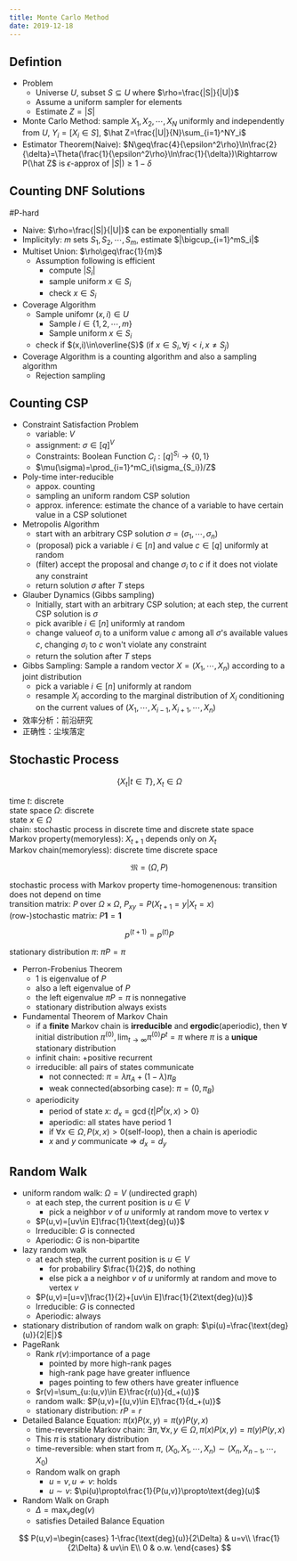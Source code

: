 ```yaml
---
title: Monte Carlo Method
date: 2019-12-18
---
```


## Defintion

* Problem
  * Universe $U$, subset $S\subseteq U$ where $\rho=\frac{|S|}{|U|}$
  * Assume a uniform sampler for elements
  * Estimate $Z=|S|$
* Monte Carlo Method: sample $X_1,X_2,\cdots,X_N$ uniformly and independently from $U$, $Y_i=[X_i\in S]$, $\hat Z=\frac{|U|}{N}\sum_{i=1}^NY_i$
* Estimator Theorem(Naive): $N\geq\frac{4}{\epsilon^2\rho}\ln\frac{2}{\delta}=\Theta(\frac{1}{\epsilon^2\rho}\ln\frac{1}{\delta})\Rightarrow P(\hat Z$ is $\epsilon$-approx of $|S|)\geq 1-\delta$

## Counting DNF Solutions

#P-hard

* Naive: $\rho=\frac{|S|}{|U|}$ can be exponentially small
* Implicityly: $m$ sets $S_1,S_2,\cdots,S_m$, estimate $|\bigcup_{i=1}^mS_i|$
* Multiset Union: $\rho\geq\frac{1}{m}$
  * Assumption following is efficient
    * compute $|S_i|$
    * sample uniform $x\in S_i$
    * check $x\in S_i$
* Coverage Algorithm
  * Sample unifomr $(x,i)\in U$
    * Sample $i\in\{1,2,\cdots,m\}$
    * Sample uniform $x\in S_i$
  * check if $(x,i)\in\overline{S}$ (if $x\in S_i,\forall j<i,x\neq S_j$)
* Coverage Algorithm is a counting algorithm and also a sampling algorithm
  * Rejection sampling

## Counting CSP

* Constraint Satisfaction Problem
  * variable: $V$
  * assignment: $\sigma\in[q]^V$
  * Constraints: Boolean Function $C_i:[q]^{S_i}\rightarrow\{0,1\}$
  * $\mu(\sigma)=\prod_{i=1}^mC_i(\sigma_{S_i})/Z$
* Poly-time inter-reducible
  * appox. counting
  * sampling an uniform random CSP solution
  * approx. inference: estimate the chance of a variable to have certain value in a CSP solutionet
* Metropolis Algorithm
  * start with an arbitrary CSP solution $\sigma=(\sigma_1,\cdots,\sigma_n)$
  * (proposal) pick a variable $i\in[n]$ and value $c\in[q]$ uniformly at random
  * (filter) accept the proposal and change $\sigma_i$ to $c$ if it does not violate any constraint
  * return solution $\sigma$ after $T$ steps
* Glauber Dynamics (Gibbs sampling)
  * Initially, start with an arbitrary CSP solution; at each step, the current CSP solution is $\sigma$
  * pick avarible $i\in[n]$ uniformly at random
  * change valueof $\sigma_i$ to a uniform value $c$ among all $\sigma$'s available values $c$, changing $\sigma_i$ to $c$ won't violate any constraint
  * return the solution after $T$ steps
* Gibbs Sampling: Sample a random vector $X=(X_1,\cdots,X_n)$ according to a joint distribution
  * pick a variable $i\in[n]$ uniformly at random
  * resample $X_i$ according to the marginal distribution of $X_i$ conditioning on the current values of $(X_1,\cdots,X_{i-1},X_{i+1},\cdots,X_n)$
* 效率分析：前沿研究
* 正确性：尘埃落定

## Stochastic Process

$$\{X_t|t\in T\},X_t\in\Omega$$

time $t$: discrete  
state space $\Omega$: discrete  
state $x\in\Omega$  
chain: stochastic process in discrete time and discrete state space  
Markov property(memoryless): $X_{t+1}$ depends only on $X_t$  
Markov chain(memoryless): discrete time discrete space

$$ \mathfrak{M} = (\Omega,P) $$

stochastic process with Markov property 
time-homogenenous: transition does not depend on time   
transition matrix: $P$ over $\Omega\times \Omega$, $P_{xy}=P(X_{t+1}=y|X_t=x)$  
(row-)stochastic matrix: $P\mathbf{1}=\mathbf{1}$

$$ p^{(t+1)}=p^{(t)}P $$

stationary distribution $\pi$: $\pi P=\pi$  
* Perron-Frobenius Theorem
  * $1$ is eigenvalue of $P$
  * also a left eigenvalue of $P$
  * the left eigenvalue $\pi P=\pi$ is nonnegative
  * stationary distribution always exists
* Fundamental Theorem of Markov Chain
  * if a **finite** Markov chain is **irreducible** and **ergodic**(aperiodic), then $\forall$ initial distribution $\pi^{(0)},\lim_{t\rightarrow\infty}\pi^{(0)}P^t=\pi$ where $\pi$ is a **unique** stationary distribution
  * infinit chain: +positive recurrent
  * irreducible: all pairs of states communicate
    * not connected: $\pi=\lambda\pi_A+(1-\lambda)\pi_B$
    * weak connected(absorbing case): $\pi=(0,\pi_B)$
  * aperiodicity
    * period of state $x$: $d_x=\gcd\{t|P^t(x,x)>0\}$
    * aperiodic: all states have period $1$
    * if $\forall x\in\Omega,P(x,x)>0$(self-loop), then a chain is aperiodic
    * $x$ and $y$ communicate $\Rightarrow$ $d_x=d_y$

## Random Walk

* uniform random walk: $\Omega=V$ (undirected graph)
  * at each step, the current position is $u\in V$
    * pick a neighbor $v$ of $u$ uniformly at random move to vertex $v$
  * $P(u,v)=[uv\in E]\frac{1}{\text{deg}(u)}$
  * Irreducible: $G$ is connected
  * Aperiodic: $G$ is non-bipartite
* lazy random walk
  * at each step, the current position is $u\in V$
    * for probabiliry $\frac{1}{2}$, do nothing
    * else pick a a neighbor $v$ of $u$ uniformly at random and move to vertex $v$
  * $P(u,v)=[u=v]\frac{1}{2}+[uv\in E]\frac{1}{2\text{deg}(u)}$
  * Irreducible: $G$ is connected
  * Aperiodic: always
* stationary distribution of random walk on graph: $\pi(u)=\frac{\text{deg}(u)}{2|E|}$
* PageRank
  * Rank $r(v)$:importance of a page
    * pointed by more high-rank pages
    * high-rank page have greater influence
    * pages pointing to few others have greater influence
  * $r(v)=\sum_{u:(u,v)\in E}\frac{r(u)}{d_+(u)}$
  * random walk: $P(u,v)=[(u,v)\in E]\frac{1}{d_+(u)}$
  * stationary distribution: $rP=r$
* Detailed Balance Equation: $\pi(x)P(x,y)=\pi(y)P(y,x)$
  * time-reversible Markov chain: $\exists\pi,\forall x,y\in\Omega,\pi(x)P(x,y)=\pi(y)P(y,x)$
  * This $\pi$ is stationary distribution
  * time-reversible: when start from $\pi$, $(X_0,X_1,\cdots,X_n)\sim(X_n,X_{n-1},\cdots,X_0)$
  * Random walk on graph
    * $u=v,u\not\sim v$: holds
    * $u\sim v$: $\pi(u)\propto\frac{1}{P(u,v)}\propto\text{deg}(u)$
* Random Walk on Graph
  * $\Delta=\max_v\text{deg}(v)$
  * satisfies Detailed Balance Equation

$$ P(u,v)=\begin{cases}
1-\frac{\text{deg}(u)}{2\Delta} & u=v\\
\frac{1}{2\Delta} & uv\in E\\
0 & o.w.
\end{cases} $$